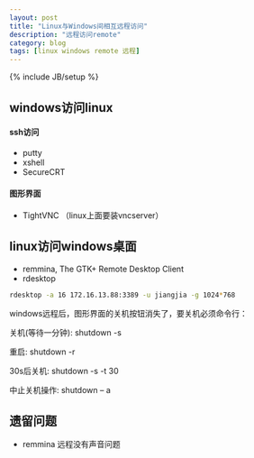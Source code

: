 ```yaml
---
layout: post
title: "Linux与Windows间相互远程访问"
description: "远程访问remote"
category: blog
tags: [linux windows remote 远程]
---
```

{% include JB/setup %}

windows访问linux
-------

#### ssh访问

* putty
* xshell
* SecureCRT

#### 图形界面

* TightVNC
（linux上面要装vncserver）


linux访问windows桌面
------
* remmina, The GTK+ Remote Desktop Client
* rdesktop

~~~bash
rdesktop -a 16 172.16.13.88:3389 -u jiangjia -g 1024*768 
~~~

windows远程后，图形界面的关机按钮消失了，要关机必须命令行：

关机(等待一分钟): shutdown -s

重启: shutdown -r

30s后关机: shutdown -s -t 30

中止关机操作: shutdown – a 

遗留问题
--------
* remmina 远程没有声音问题
